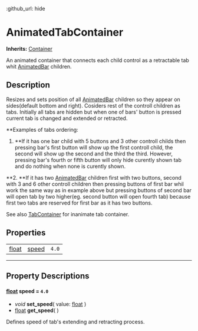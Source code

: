 :github_url: hide

<!---
.. DO NOT EDIT THIS FILE!!!
.. Generated automatically from Godot engine sources.
.. Generator: https://github.com/godotengine/godot/tree/master/doc/tools/make_rst.py.
.. XML source: https://github.com/godotengine/godot/tree/master/Godot-CCP/doc_classes/AnimatedTabContainer.xml.

.. _class_AnimatedTabContainer:

-->
<a name="TOP"></a>

# AnimatedTabContainer

**Inherits:** [Container](https://docs.godotengine.org/en/stable/classes/class_container.html)

An animated container that connects each child control as a retractable tab whit [AnimatedBar](./AnimatedBar.md) children.

<a name="Description"></a>

## Description

Resizes and sets position of all [AnimatedBar](./AnimatedBar.md) children so they appear on sides(default bottom and right). Cosiders rest of the controll children as tabs. Initially all tabs are hidden but when one of bars' button is pressed current tab is changed and extended or retracted.

**Examples of tabs ordering:

1.  **If it has one bar child with 5 buttons and 3 other controll childs then pressing bar's first button will show up the first controll child, the second will show up the second and the third the third. However, pressing bar's fourth or fifth button will only hide curently shown tab and do nothing when none is curently shown.

**2.  **If it has two [AnimatedBar](./AnimatedBar.md) children first with two buttons, second with 3 and 6 other controll children then pressing buttons of first bar whil work the same way as in example above but pressing buttons of second bar will open tab by two higher(eg. second button will open fourth tab) because first two tabs are reserved for first bar as it has two buttons.

See also [TabContainer](https://docs.godotengine.org/en/stable/classes/class_tabcontainer.html) for inanimate tab container.

<a name="Properties"></a>

## Properties

|                                                                          |                          |         |
|--------------------------------------------------------------------------|--------------------------|---------|
| [float](https://docs.godotengine.org/en/stable/classes/class_float.html) | [speed](#property_speed) | ``4.0`` |

---

<a name="PropertyDescriptions"></a>

## Property Descriptions

<a name="[float](https://docs.godotengine.org/en/stable/classes/class_float.html) **speed** = ``4.0``"></a>

#### [float](https://docs.godotengine.org/en/stable/classes/class_float.html) **speed** = ``4.0``

- *void* **set_speed**( value\: [float](https://docs.godotengine.org/en/stable/classes/class_float.html) )
- [float](https://docs.godotengine.org/en/stable/classes/class_float.html) **get_speed**( )

Defines speed of tab's extending and retracting process.

